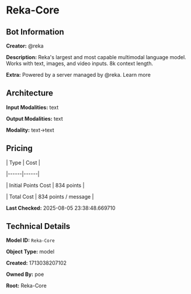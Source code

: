 # Reka-Core

## Bot Information

**Creator:** @reka

**Description:** Reka's largest and most capable multimodal language model. Works with text, images, and video inputs. 8k context length.

**Extra:** Powered by a server managed by @reka. Learn more


## Architecture

**Input Modalities:** text

**Output Modalities:** text

**Modality:** text->text


## Pricing

| Type | Cost |

|------|------|

| Initial Points Cost | 834 points |

| Total Cost | 834 points / message |


**Last Checked:** 2025-08-05 23:38:48.669710


## Technical Details

**Model ID:** `Reka-Core`

**Object Type:** model

**Created:** 1713038207102

**Owned By:** poe

**Root:** Reka-Core

